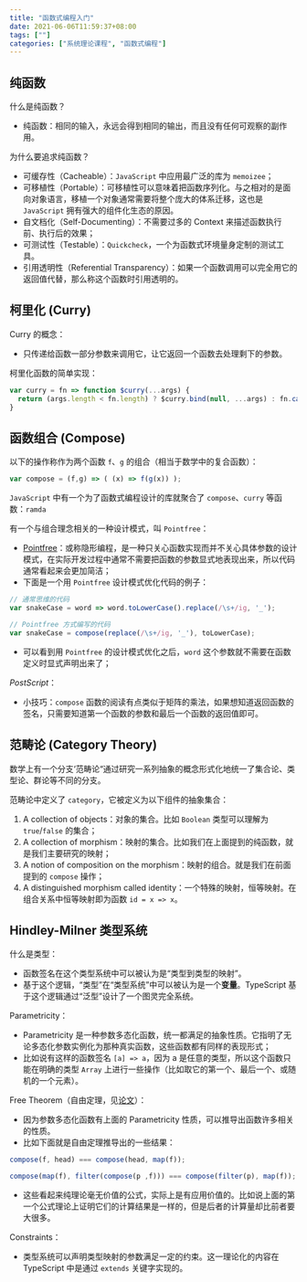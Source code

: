 ```yaml
---
title: "函数式编程入门"
date: 2021-06-06T11:59:37+08:00
tags: [""]
categories: ["系统理论课程", "函数式编程"]
---
```



## 纯函数

什么是纯函数？

- 纯函数：相同的输入，永远会得到相同的输出，而且没有任何可观察的副作用。

为什么要追求纯函数？

- 可缓存性（Cacheable）：`JavaScript` 中应用最广泛的库为 `memoizee`；
- 可移植性（Portable）：可移植性可以意味着把函数序列化。与之相对的是面向对象语言，移植一个对象通常需要将整个庞大的体系迁移，这也是 `JavaScript` 拥有强大的组件化生态的原因。
- 自文档化（Self-Documenting）：不需要过多的 Context 来描述函数执行前、执行后的效果；
- 可测试性（Testable）：`Quickcheck`，一个为函数式环境量身定制的测试工具。
- 引用透明性（Referential Transparency）：如果一个函数调用可以完全用它的返回值代替，那么称这个函数时引用透明的。

## 柯里化 (Curry)

Curry 的概念：

- 只传递给函数一部分参数来调用它，让它返回一个函数去处理剩下的参数。

柯里化函数的简单实现：

```javascript
var curry = fn => function $curry(...args) {
  return (args.length < fn.length) ? $curry.bind(null, ...args) : fn.call(null, ...args);
}
```

## 函数组合 (Compose)

以下的操作称作为两个函数 `f`、`g` 的组合（相当于数学中的复合函数）：

```javascript
var compose = (f,g) => ( (x) => f(g(x)) );
```

`JavaScript` 中有一个为了函数式编程设计的库就聚合了 `compose`、`curry` 等函数：`ramda`

有一个与组合理念相关的一种设计模式，叫 `Pointfree`：

- [Pointfree](https://en.wikipedia.org/wiki/Tacit_programming)：或称隐形编程，是一种只关心函数实现而并不关心具体参数的设计模式，在实际开发过程中通常不需要把函数的参数显式地表现出来，所以代码通常看起来会更加简洁；
- 下面是一个用 `Pointfree` 设计模式优化代码的例子：

```javascript
// 通常思维的代码
var snakeCase = word => word.toLowerCase().replace(/\s+/ig, '_');

// Pointfree 方式编写的代码
var snakeCase = compose(replace(/\s+/ig, '_'), toLowerCase);
```

- 可以看到用 `Pointfree` 的设计模式优化之后，`word` 这个参数就不需要在函数定义时显式声明出来了；

*PostScript*：

- 小技巧：`compose` 函数的阅读有点类似于矩阵的乘法，如果想知道返回函数的签名，只需要知道第一个函数的参数和最后一个函数的返回值即可。

## 范畴论 (Category Theory)

数学上有一个分支‘范畴论“通过研究一系列抽象的概念形式化地统一了集合论、类型论、群论等不同的分支。

范畴论中定义了 `category`，它被定义为以下组件的抽象集合：

1. A collection of objects：对象的集合。比如 `Boolean` 类型可以理解为 `true`/`false` 的集合；
2. A collection of morphism：映射的集合。比如我们在上面提到的纯函数，就是我们主要研究的映射；
3. A notion of composition on the morphism：映射的组合。就是我们在前面提到的 `compose` 操作；
4. A distinguished morphism called identity：一个特殊的映射，恒等映射。在组合关系中恒等映射即为函数 `id = x => x`。

## Hindley-Milner 类型系统

什么是类型：

- 函数签名在这个类型系统中可以被认为是“类型到类型的映射”。
- 基于这个逻辑，“类型”在“类型系统”中可以被认为是一个**变量**。TypeScript 基于这个逻辑通过“泛型”设计了一个图灵完全系统。

Parametricity：

- Parametricity 是一种参数多态化函数，统一都满足的抽象性质。它指明了无论多态化参数实例化为那种真实函数，这些函数都有同样的表现形式；
- 比如说有这样的函数签名 `[a] => a`，因为 a 是任意的类型，所以这个函数只能在明确的类型 `Array` 上进行一些操作（比如取它的第一个、最后一个、或随机的一个元素）。

Free Theorem（自由定理，见[论文](https://home.ttic.edu/~dreyer/course/papers/wadler.pdf)）：

- 因为参数多态化函数有上面的 Parametricity 性质，可以推导出函数许多相关的性质。
- 比如下面就是自由定理推导出的一些结果：

```javascript
compose(f, head) === compose(head, map(f));

compose(map(f), filter(compose(p ,f))) === compose(filter(p), map(f));
```

- 这些看起来纯理论毫无价值的公式，实际上是有应用价值的。比如说上面的第一个公式理论上证明它们的计算结果是一样的，但是后者的计算量却比前者要大很多。

Constraints：

- 类型系统可以声明类型映射的参数满足一定的约束。这一理论化的内容在 TypeScript 中是通过 `extends` 关键字实现的。
